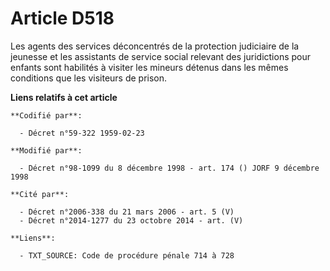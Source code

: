 # Article D518

Les agents des services déconcentrés de la protection judiciaire de la jeunesse et les assistants de service social relevant
des juridictions pour enfants sont habilités à visiter les mineurs détenus dans les mêmes conditions que les visiteurs de
prison.

**Liens relatifs à cet article**

	**Codifié par**:

	  - Décret n°59-322 1959-02-23

	**Modifié par**:

	  - Décret n°98-1099 du 8 décembre 1998 - art. 174 () JORF 9 décembre 1998

	**Cité par**:

	  - Décret n°2006-338 du 21 mars 2006 - art. 5 (V)
	  - Décret n°2014-1277 du 23 octobre 2014 - art. (V)

	**Liens**:

	  - TXT_SOURCE: Code de procédure pénale 714 à 728
